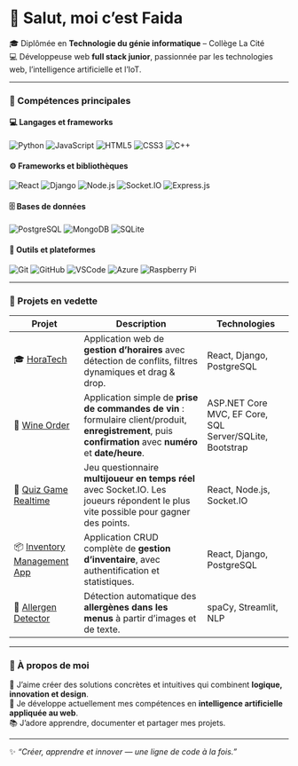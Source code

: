 

<!--
**faida4/faida4** is a ✨ _special_ ✨ repository because its `README.md` (this file) appears on your GitHub profile.

Here are some ideas to get you started:

- 🔭 I’m currently working on ...
- 🌱 I’m currently learning ...
- 👯 I’m looking to collaborate on ...
- 🤔 I’m looking for help with ...
- 💬 Ask me about ...
- 📫 How to reach me: ...
- 😄 Pronouns: ...
- ⚡ Fun fact: ...
-->

# 👋 Salut, moi c’est Faida

🎓 Diplômée en **Technologie du génie informatique** – Collège La Cité   
💻 Développeuse web **full stack junior**, passionnée par les technologies web, l’intelligence artificielle et l’IoT.  


---

### 🧠 Compétences principales  

#### 💻 Langages et frameworks
![Python](https://img.shields.io/badge/Python-3776AB?style=for-the-badge&logo=python&logoColor=white)
![JavaScript](https://img.shields.io/badge/JavaScript-F7DF1E?style=for-the-badge&logo=javascript&logoColor=black)
![HTML5](https://img.shields.io/badge/HTML5-E34F26?style=for-the-badge&logo=html5&logoColor=white)
![CSS3](https://img.shields.io/badge/CSS3-1572B6?style=for-the-badge&logo=css3&logoColor=white)
![C++](https://img.shields.io/badge/C++-00599C?style=for-the-badge&logo=cplusplus&logoColor=white)

#### ⚙️ Frameworks et bibliothèques
![React](https://img.shields.io/badge/React-61DAFB?style=for-the-badge&logo=react&logoColor=black)
![Django](https://img.shields.io/badge/Django-092E20?style=for-the-badge&logo=django&logoColor=white)
![Node.js](https://img.shields.io/badge/Node.js-339933?style=for-the-badge&logo=node.js&logoColor=white)
![Socket.IO](https://img.shields.io/badge/Socket.IO-010101?style=for-the-badge&logo=socket.io&logoColor=white)
![Express.js](https://img.shields.io/badge/Express.js-404D59?style=for-the-badge)

#### 🗄️ Bases de données
![PostgreSQL](https://img.shields.io/badge/PostgreSQL-4169E1?style=for-the-badge&logo=postgresql&logoColor=white)
![MongoDB](https://img.shields.io/badge/MongoDB-4EA94B?style=for-the-badge&logo=mongodb&logoColor=white)
![SQLite](https://img.shields.io/badge/SQLite-07405E?style=for-the-badge&logo=sqlite&logoColor=white)

#### 🧰 Outils et plateformes
![Git](https://img.shields.io/badge/Git-F05032?style=for-the-badge&logo=git&logoColor=white)
![GitHub](https://img.shields.io/badge/GitHub-181717?style=for-the-badge&logo=github&logoColor=white)
![VSCode](https://img.shields.io/badge/VS_Code-0078D4?style=for-the-badge&logo=visualstudiocode&logoColor=white)
![Azure](https://img.shields.io/badge/Azure-0078D7?style=for-the-badge&logo=microsoftazure&logoColor=white)
![Raspberry Pi](https://img.shields.io/badge/Raspberry_Pi-C51A4A?style=for-the-badge&logo=raspberry-pi&logoColor=white)

---

### 🚀 Projets en vedette  

| Projet | Description | Technologies |
|--------|--------------|---------------|
| 🎓 [HoraTech](https://github.com/faida4/HoraTech) | Application web de **gestion d’horaires** avec détection de conflits, filtres dynamiques et drag & drop. | React, Django, PostgreSQL |
| 🍷 [Wine Order](https://github.com/faida4/wine-order-mvc) | Application simple de **prise de commandes de vin** : formulaire client/produit, **enregistrement**, puis **confirmation** avec **numéro** et **date/heure**. | ASP.NET Core MVC, EF Core, SQL Server/SQLite, Bootstrap |
| 🧩 [Quiz Game Realtime](https://github.com/faida4/quiz-game-realtime) | Jeu questionnaire **multijoueur en temps réel** avec Socket.IO. Les joueurs répondent le plus vite possible pour gagner des points. | React, Node.js, Socket.IO |
| 📦 [Inventory Management App](https://github.com/faida4/inventory-management-app) | Application CRUD complète de **gestion d’inventaire**, avec authentification et statistiques. | React, Django, PostgreSQL |
| 🤖 [Allergen Detector](https://github.com/faida4/allergen-detector) | Détection automatique des **allergènes dans les menus** à partir d’images et de texte. | spaCy, Streamlit, NLP |

---

### 🌸 À propos de moi  

💬 J’aime créer des solutions concrètes et intuitives qui combinent **logique, innovation et design**.  
🌱 Je développe actuellement mes compétences en **intelligence artificielle appliquée au web**.  
📚 J’adore apprendre, documenter et partager mes projets.  


---

✨ *“Créer, apprendre et innover — une ligne de code à la fois.”*
